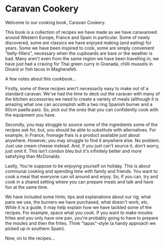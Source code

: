 # Caravan Cookery

Welcome to our cooking book, Caravan Cookery.

This book is a collection of recipes we have made as we have caravanned around Western Europe, France and Spain in particular. Some of newly discovered, some are classics we have enjoyed making (and eating) for years. Some we have been inspired to cook, some are simply convenient "belly-fillers", necessary when the cupboards are bare or the weather is bad. Many aren't even from the same region we have been travelling in; we have just had a craving for Thai green curry in Granada, chilli mussels in Dinard or fish tacos in Magherafelt.

A few notes about this cookbook...

Firstly, some of these recipes aren't necessarily easy to make out of a standard caravan. We've had the time to deck out the caravan with many of the kitchen accessories we need to create a variety of meals (although it is amazing what one can accomplish with a two ring Spanish burner and a 60cm paella pan). So, pick out the ones that you can confidently cook with the equipment you have. 

Secondly, you may struggle to source some of the ingredients some of the recipes ask for, but, you should be able to substitute with alternatives. For example, in France, fromage frais is a product available just about anywhere. However, you may struggle to find it anywhere else. No problem. Just use cream cheese instead. And, if you just can't source it, don't worry, just omit it. This isn't condon bleu but it's infinitely better and more satisfying than McDonalds.

Lastly, You're suppose to be enjoying yourself on holiday. This is about communal cooking and spending time with family and friends. You want to cook a meal that everyone can sit around and enjoy. So, if you can, try and cook in a shared setting where you can prepare meals and talk and have fun at the same time.

We have included some hints, tips and explanations about our rig; what pans we use, the burners we have purchased, what doesn't work, etc. While it is a guide, it may help explain how we have tackled some of the recipes. For example, space what you cook. If you want to make moules frites and you only have one pan, you're probably going to have to prepare the moules and then the frites. Think "tapas"-style (a handy approach we picked up in southern Spain).

Now, on to the recipes...